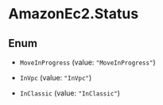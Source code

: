 # AmazonEc2.Status

## Enum


* `MoveInProgress` (value: `"MoveInProgress"`)

* `InVpc` (value: `"InVpc"`)

* `InClassic` (value: `"InClassic"`)


